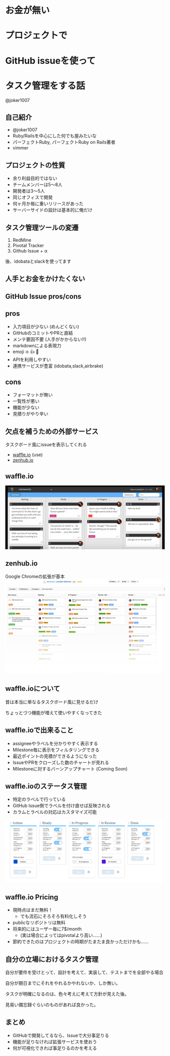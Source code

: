 # お金が無い
# プロジェクトで
# GitHub issueを使って
# タスク管理をする話

@joker1007



## 自己紹介
- @joker1007
- Ruby/Railsを中心にした何でも屋みたいな
- パーフェクトRuby, パーフェクトRuby on Rails著者
- vimmer



## プロジェクトの性質
- 余り利益目的ではない
- チームメンバーは5～8人
- 開発者は3～5人
- 同じオフィスで開発
- 何ヶ月か毎に重いリリースがあった
- サーバーサイドの設計は基本的に俺だけ



## タスク管理ツールの変遷
1. RedMine
2. Pivotal Tracker
3. Github Issue + α

後、idobataとslackを使ってます



## 人手とお金をかけたくない



## GitHub Issue pros/cons



## pros
- 入力項目が少ない (めんどくない)
- GitHubのコミットやPRと直結
- メンテ要因不要 (人手がかからない!!)
- markdownによる表現力
- emoji :sparkle: :+1: :sushi:
- APIを利用しやすい
- 連携サービスが豊富 (idobata,slack,airbrake)



## cons
- フォーマットが無い
- 一覧性が悪い
- 機能が少ない
- 見積りがやり辛い



## 欠点を補うための外部サービス
タスクボード風にissueを表示してくれる

- [waffle.io](https://waffle.io) (use)
- [zenhub.io](https://www.zenhub.io/)



## waffle.io
![waffle](waffle.png)



## zenhub.io
Google Chromeの拡張が基本
![zenhub](zenhub.png)



## waffle.ioについて

昔は本当に単なるタスクボード風に見せるだけ

ちょっとづつ機能が増えて使いやすくなってきた



## waffle.ioで出来ること
- assigneeやラベルを分かりやすく表示する
- Milestone毎に表示をフィルタリングできる
- 最近ポイントの見積ができるようになった
- IssueやPRをクローズした数のチャートが見れる
- Milestoneに対するバーンアップチャート (Coming Soon)



## waffle.ioのステータス管理
- 特定のラベルで行っている
- GitHub Issue側でラベルを付け直せば反映される
- カラムとラベルの対応はカスタマイズ可能



![waffle_column](waffle_column.png)



## waffle.io Pricing
- 現時点はまだ無料！
  - でも流石にそろそろ有料化しそう
- publicなリポジトリは無料
- 将来的にはユーザー毎に7$/month
  - (実は場合によってはpivotalより高い……)
- 節約できたのはプロジェクトの時期がたまたま良かっただけかも……



## 自分の立場におけるタスク管理
自分が要件を受けとって、設計を考えて、実装して、テストまでを全部やる場合

自分が期日までにそれをやれるかやれないか、しか無い。

タスクが明確になるのは、色々考えに考えて方針が見えた後。

見易い備忘録ぐらいのものがあれば良かった。



## まとめ
- GitHubで開発してるなら、Issueで大分事足りる
- 機能が足りなければ拡張サービスを使おう
- 何が可視化できれば事足りるのかを考える
